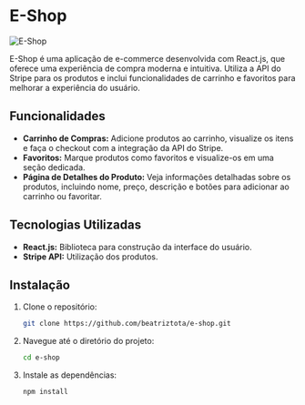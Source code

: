 # E-Shop

![E-Shop](src/components/header/e-shop.PNG)

E-Shop é uma aplicação de e-commerce desenvolvida com React.js, que oferece uma experiência de compra moderna e intuitiva. Utiliza a API do Stripe para os produtos e inclui funcionalidades de carrinho e favoritos para melhorar a experiência do usuário.

## Funcionalidades

- **Carrinho de Compras:** Adicione produtos ao carrinho, visualize os itens e faça o checkout com a integração da API do Stripe.
- **Favoritos:** Marque produtos como favoritos e visualize-os em uma seção dedicada.
- **Página de Detalhes do Produto:** Veja informações detalhadas sobre os produtos, incluindo nome, preço, descrição e botões para adicionar ao carrinho ou favoritar.


## Tecnologias Utilizadas

- **React.js:** Biblioteca para construção da interface do usuário.
- **Stripe API:** Utilização dos produtos.


## Instalação

1. Clone o repositório:

   ```bash
   git clone https://github.com/beatriztota/e-shop.git


2. Navegue até o diretório do projeto:

   ```bash
   cd e-shop
   
3. Instale as dependências:

   ```bash
   npm install
